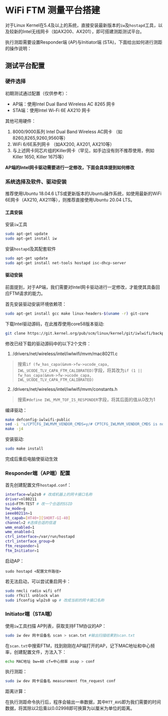 # WiFi FTM 测量平台搭建
对于Linux Kernel在5.4及以上的系统，直接安装最新版本的`iw`及`hostapd`工具，以及较新的Intel无线网卡（如AX200、AX201），即可搭建测距测试平台。

执行测距需要设置Responder端 (AP)与Initiator端 (STA)，下面给出如何进行测距的操作说明：

## 测试平台配置
### 硬件选择
初期测试通过配置（仅供参考）：
* AP端：使用Intel Dual Band Wireless AC 8265 网卡
* STA端：使用Intel Wi-Fi 6E AX210 网卡

其他可用硬件：
1. 8000/9000系列 Intel Dual Band Wireless AC网卡 （如8260,8265,9260,9560等）
2. WiFi 6/6E系列网卡 （如AX200, AX201, AX210等）
3. 与上述网卡同芯片组的Killer网卡（罕见，如手边没有则不推荐使用，例如Killer 1650, Killer 1675等）

**AP端的Intel网卡驱动需要进行一定修改，下面会具体提到如何修改**

### 系统选择及软件、驱动安装
推荐使用Ubuntu 18.04.6 LTS或更新版本的Ubuntu操作系统，如使用最新的WiFi 6E网卡（AX210, AX211等），则推荐直接使用Ubuntu 20.04 LTS。

#### 工具安装
安装`iw`工具
```bash
sudo apt-get update
sudo apt-get install iw
```

安装`hostapd`及其配套软件
```bash
sudo apt-get update
sudo apt-get install net-tools hostapd isc-dhcp-server
```

#### 驱动安装
前面提到，对于AP端，我们需要对Intel网卡驱动进行一定修改，才能使其具备回应FTM请求的能力。

首先安装驱动安装环境依赖项：
```bash
sudo apt-get install gcc make linux-headers-$(uname -r) git-core
```

下载Intel驱动源码，在此推荐使用core58版本驱动:
```bash
git clone https://git.kernel.org/pub/scm/linux/kernel/git/iwlwifi/backport-iwlwifi.git -b release/core58
```

修改已经下载的驱动源码中的以下2个文件：
1. /drivers/net/wireless/intel/iwlwifi/mvm/mac80211.c
> 搜索`if (fw_has_capa(&mvm->fw->ucode_capa, IWL_UCODE_TLV_CAPA_FTM_CALIBRATED)`字段，将其改为`if (1 || fw_has_capa(&mvm->fw->ucode_capa, IWL_UCODE_TLV_CAPA_FTM_CALIBRATED)`
2. /drivers/net/wireless/intel/iwlwifi/mvm/constants.h
> 搜索`#define IWL_MVM_TOF_IS_RESPONDER`字段，将其后面的值从0改为1

编译驱动：
```bash
make defconfig-iwlwifi-public
sed -i 's/CPTCFG_IWLMVM_VENDOR_CMDS=y/# CPTCFG_IWLMVM_VENDOR_CMDS is not set/' .config
make -j4
```

安装驱动:
```bash
sudo make install
```

完成后重启电脑使驱动生效

### Responder端（AP端）配置
首先创建配置文件`hostapd.conf`：
```bash
interface=wlp2s0 # 改成机器上的网卡接口名称
driver=nl80211
ssid=FTM-TEST # 改一个合适的SSID
hw_mode=g
ieee80211n=1
ht_capab=[HT40+][SHORT-GI-40]
channel=2 #选择合适的信道
wmm_enabled=1
wme_enabled=1
ctrl_interface=/var/run/hostapd
ctrl_interface_group=0
ftm_responder=1
ftm_Initiator=1
```

启动AP：
```
sudo hostapd <配置文件路径> 
```

若无法启动，可以尝试重启网卡：
```bash
sudo nmcli radio wifi off
sudo rfkill unblock wlan
sudo ifconfig wlp2s0 up # 改成当前的网卡接口名称
```

### Initiator端（STA端）
使用`iw`工具扫描 AP列表，获取支持FTM协议的AP：
```bash
sudo iw dev 网卡设备名 scan > scan.txt #输出扫描结果到scan.txt
```

在`scan.txt`中搜索FTM，找到刚刚在AP端打开的AP，记下MAC地址和中心频率，创建配置文件，方法入下：
```bash
echo MAC地址 bw=40 cf=中心频率 asap > conf
```

执行测距：
```bash
sudo iw dev 网卡设备名 measurement ftm_request conf
```

距离计算：

在执行测距命令执行后，程序会输出一串数据，其中`RTT_AVG`即为我们需要的时间数据，将其除以2后乘以0.02998即可换算为以厘米为单位的距离。

